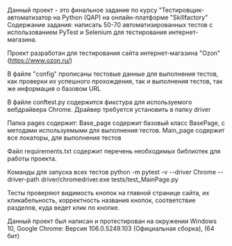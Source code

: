 Данный проект - это финальное задание по курсу "Тестировщик-автоматизатор на Python (QAP) 
на онлайн-платформе "Skillfactory"
Содержание задания: написать 50-70 автоматизированных тестов с использованием 
PyTest и Selenium для тестирования интернет-магазина.

Проект разработан для тестирования сайта интернет-магазина "Ozon" (https://www.ozon.ru/)

В файле "config" прописаны тестовые данные для выполнения тестов, как проверки их успешного прохождения,
так и выполнения тестов, так же информация о базовом URL

В файле conftest.py содержится фикстура для используемого вебдрайвера Chrome. 
Драйвер требуется установить в папку driver

Папка pages содержит:
    Base_page содержит базовый класс BasePage, c методами используемыми для выполнения тестов.
    Main_page содержит все локаторы, для выполнения тестов

Файл requirements.txt содержит перечень необходимых библиотек для работы проекта.

Команды для запуска всех тестов 
python -m pytest -v --driver Chrome --driver-path driver/chromedriver.exe  tests/test_MainPage.py

Тесты проверяют видимость кнопок на главной странице сайта, их кликабельность, корректность названия кнопок, 
соответствие разделов, куда ведет клик по кнопке.

Данный проект был написан и протестирован на окружении Windows 10, 
Google Chrome: Версия 106.0.5249.103 (Официальная сборка), (64 бит)